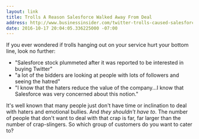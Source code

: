 ```yaml
---
layout: link
title: Trolls A Reason Salesforce Walked Away From Deal
address: http://www.businessinsider.com/twitter-trolls-caused-salesforce-to-walk-away-from-deal-2016-10
date: 2016-10-17 20:04:05.336225000 -07:00
---
```


If you ever wondered if trolls hanging out on your service hurt your bottom line, look no further:

* "Salesforce stock plummeted after it was reported to be interested in buying Twitter"
* "a lot of the bidders are looking at people with lots of followers and seeing the hatred"
* "I know that the haters reduce the value of the company...I know that Salesforce was very concerned about this notion."

It's well known that many people just don't have time or inclination to deal with haters and emotional bullies. And _they shouldn't have to_. The number of people that don't want to deal with that crap is far, far larger than the number of crap-slingers. So which group of customers do you want to cater to?
